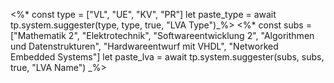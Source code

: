 <%* const type = ["VL", "UE", "KV", "PR"]
let paste_type = await tp.system.suggester(type, type, true, "LVA Type")_%>
<%* const subs = ["Mathematik 2", "Elektrotechnik", "Softwareentwicklung 2", "Algorithmen und Datenstrukturen", "Hardwareentwurf mit VHDL", "Networked Embedded Systems"]
let paste_lva = await tp.system.suggester(subs, subs, true, "LVA Name") _%>